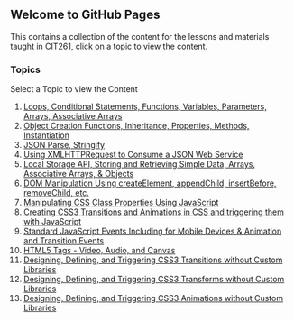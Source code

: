 ## Welcome to GitHub Pages

This contains a collection of the content for the lessons and materials taught in CIT261, click on a topic to view the content.

### Topics

Select a Topic to view the Content

1.  [Loops, Conditional Statements, Functions, Variables, Parameters, Arrays, Associative Arrays](topic1.html)
2.  [Object Creation Functions, Inheritance, Properties, Methods, Instantiation](topic1.html)
3.  [JSON Parse, Stringify](topic2.html)
4.  [Using XMLHTTPRequest to Consume a JSON Web Service](topic3.html)
5.  [Local Storage API, Storing and Retrieving Simple Data, Arrays, Associative Arrays, & Objects](topic4.html)
6.  [DOM Manipulation Using createElement, appendChild, insertBefore, removeChild, etc.](topic5.html)
7.  [Manipulating CSS Class Properties Using JavaScript](topic6.html)
8.  [Creating CSS3 Transitions and Animations in CSS and triggering them with JavaScript](topic6.html)
9.  [Standard JavaScript Events Including for Mobile Devices & Animation and Transition Events](topic7.html)
10. [HTML5 Tags - Video, Audio, and Canvas](topic8.html)
11. [Designing, Defining, and Triggering CSS3 Transitions without Custom Libraries](topic9.html)
12. [Designing, Defining, and Triggering CSS3 Transforms without Custom Libraries](topic9.html)
13. [Designing, Defining, and Triggering CSS3 Animations without Custom Libraries](topic9.html)


